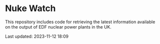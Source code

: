 # Nuke Watch

This repository includes code for retrieving the latest information available on the output of EDF nuclear power plants in the UK.

Last updated: 2023-11-12 18:09